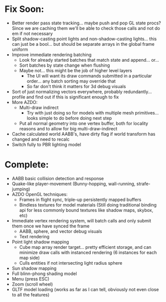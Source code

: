 # Fix Soon:
- Better render pass state tracking... maybe push and pop GL state procs? Since we are caching them we'll be able to check those calls and not do em if not necessary
- Split shadow-casting point lights and non-shadow-casting lights... this can just be a bool... but should be separate arrays in the global frame uniform
- Improve immediate rendering batching
    - Look for already started batches that match state and append... or...
    - Sort batches by state change when flushing
    - Maybe not... this might be the job of higher level layers
        - The UI will want its draw commands submitted in a particular order... any batch sorting may override that
        - So far don't think it matters for 3d debug visuals
- Sort of just normalizing vectors everywhere, probably redundantly... profile and find out if this is significant enough to fix
- More AZDO:
    - Multi-draw indirect
        - Try with just doing so for models with multiple mesh primitives... looks simple to do before doing next step
    - Put all normal geometry into one vertex buffer, both for locality reasons and to allow for big multi-draw-indirect
- Cache calculated world AABB's, have dirty flag if world transform has changed and need to recalc
- Switch fully to PBR lighting model

# Complete:
- AABB basic collision detection and response
- Quake-like player-movement (Bunny-hopping, wall-running, strafe-jumping)
- AZDO OpenGL techniques:
    - Frames in flight sync, triple-up persistently mapped buffers
    - Bindless textures for model materials (Still doing traditional binding api for less commonly bound textures like shadow maps, skybox, etc)
- Immediate vertex rendering system, will batch calls and only submit them once we have synced the frame
    - AABB, sphere, and vector debug visuals
    - Text rendering
- Point light shadow mapping
    - Cube map array render target... pretty efficient storage, and can minimize draw calls with instanced rendering (6 instances for each map side)
    - Culls entities if not intersecting light radius sphere
- Sun shadow mapping
- Full blinn-phong shading model
- Menu (press ESC)
- Zoom (scroll wheel)
- GLTF model loading (works as far as I can tell, obviously not even close to all the features)
